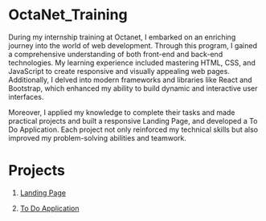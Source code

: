 # OctaNet_Training

During my internship training at Octanet, I embarked on an enriching journey into the world of web development. Through this program, I gained a comprehensive understanding of both front-end and back-end technologies. My learning experience included mastering HTML, CSS, and JavaScript to create responsive and visually appealing web pages. Additionally, I delved into modern frameworks and libraries like React and Bootstrap, which enhanced my ability to build dynamic and interactive user interfaces.

Moreover, I applied my knowledge to complete their tasks and made practical projects and built a responsive Landing Page, and developed a To Do Application. Each project not only reinforced my technical skills but also improved my problem-solving abilities and teamwork.

# Projects

1. [Landing Page](https://github.com/ananya990/OctaNet_Training/tree/main/Landing_Page)

2. [To Do Application](https://github.com/ananya990/OctaNet_Training/tree/main/To_Do_Application)
